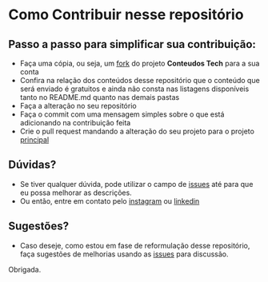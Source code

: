 # Como Contribuir nesse repositório

## Passo a passo para simplificar sua contribuição:
- Faça uma cópia, ou seja, um [fork](https://github.com/leitoraincomum/conteudos-tech/fork) do projeto **Conteudos Tech** para a sua conta
- Confira na relação dos conteúdos desse repositório que o conteúdo que será enviado é gratuitos e ainda não consta nas listagens disponíveis tanto no README.md quanto nas demais pastas
- Faça a alteração no seu repositório
- Faça o commit com uma mensagem simples sobre o que está adicionando na contribuição feita
- Crie o pull request mandando a alteração do seu projeto para o projeto [principal](https://github.com/leitoraincomum/conteudos-tech)

## Dúvidas?
- Se tiver qualquer dúvida, pode utilizar o campo de [issues](https://github.com/leitoraincomum/conteudos-tech/issues) até para que eu possa melhorar as descrições.
- Ou então, entre em contato pelo [instagram](https://www.instagram.com/leitoraincomum/) ou [linkedin](https://www.linkedin.com/in/leitoraincomum/)

## Sugestões?
- Caso deseje, como estou em fase de reformulação desse repositório, faça sugestões de melhorias usando as [issues](https://github.com/leitoraincomum/conteudos-tech/issues) para discussão.

Obrigada.
